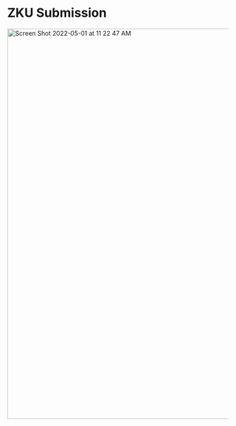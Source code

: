 # ZKU Submission
<img width="890" alt="Screen Shot 2022-05-01 at 11 22 47 AM" src="https://user-images.githubusercontent.com/81169005/166152882-93b45bad-0b3b-44f2-8c96-105b1f99200a.png">
